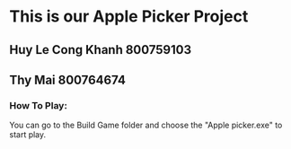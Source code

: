 # This is our Apple Picker Project

## Huy Le Cong Khanh 800759103
## Thy Mai 800764674

### How To Play:
You can go to the Build Game folder and choose the "Apple picker.exe" to start play.
